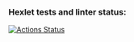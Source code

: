 ### Hexlet tests and linter status:
[![Actions Status](https://github.com/KalinOks/frontend-project-44/workflows/hexlet-check/badge.svg)](https://github.com/KalinOks/frontend-project-44/actions)